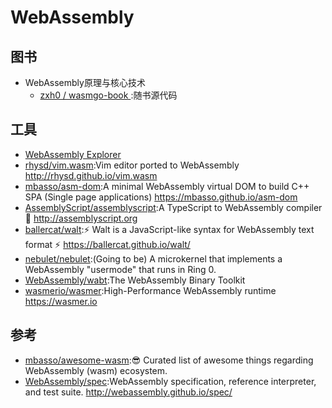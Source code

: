 # WebAssembly


## 图书

* WebAssembly原理与核心技术
	- [ zxh0 / wasmgo-book ](https://github.com/zxh0/wasmgo-book):随书源代码

## 工具

* [WebAssembly Explorer](https://mbebenita.github.io/WasmExplorer/)
* [rhysd/vim.wasm](https://github.com/rhysd/vim.wasm):Vim editor ported to WebAssembly http://rhysd.github.io/vim.wasm
* [mbasso/asm-dom](https://github.com/mbasso/asm-dom):A minimal WebAssembly virtual DOM to build C++ SPA (Single page applications) https://mbasso.github.io/asm-dom
* [AssemblyScript/assemblyscript](https://github.com/AssemblyScript/assemblyscript):A TypeScript to WebAssembly compiler 🚀 http://assemblyscript.org
* [ballercat/walt](https://github.com/ballercat/walt):⚡️ Walt is a JavaScript-like syntax for WebAssembly text format ⚡️ https://ballercat.github.io/walt/
* [nebulet/nebulet](https://github.com/nebulet/nebulet):(Going to be) A microkernel that implements a WebAssembly "usermode" that runs in Ring 0.
* [WebAssembly/wabt](https://github.com/WebAssembly/wabt):The WebAssembly Binary Toolkit
* [wasmerio/wasmer](https://github.com/wasmerio/wasmer):High-Performance WebAssembly runtime https://wasmer.io

## 参考

* [mbasso/awesome-wasm](https://github.com/mbasso/awesome-wasm):😎 Curated list of awesome things regarding WebAssembly (wasm) ecosystem.
* [WebAssembly/spec](https://github.com/WebAssembly/spec):WebAssembly specification, reference interpreter, and test suite. http://webassembly.github.io/spec/
